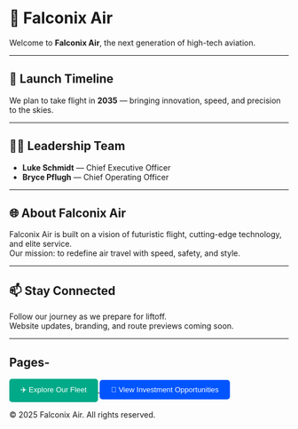# 🛫 Falconix Air

Welcome to **Falconix Air**, the next generation of high-tech aviation.

---

## 🚀 Launch Timeline

We plan to take flight in **2035** — bringing innovation, speed, and precision to the skies.

---

## 🧑‍✈️ Leadership Team

- **Luke Schmidt** — Chief Executive Officer  
- **Bryce Pflugh** — Chief Operating Officer

---

## 🌐 About Falconix Air

Falconix Air is built on a vision of futuristic flight, cutting-edge technology, and elite service.  
Our mission: to redefine air travel with speed, safety, and style.

---

## 📫 Stay Connected

Follow our journey as we prepare for liftoff.  
Website updates, branding, and route previews coming soon.

---

## Pages-
<a href="aircraft.md">
  <button style="padding:10px 20px; background-color:#00aa88; color:white; border:none; border-radius:5px; cursor:pointer;">
    ✈️ Explore Our Fleet
  </button>
</a>

<a href="invest.md">
  <button style="padding:10px 20px; background-color:#0055ff; color:white; border:none; border-radius:5px; cursor:pointer;">
    💼 View Investment Opportunities
  </button>
</a>


© 2025 Falconix Air. All rights reserved.
